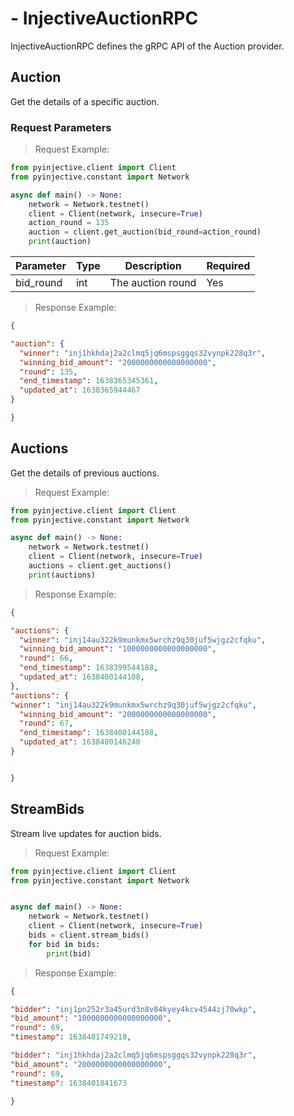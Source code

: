 # - InjectiveAuctionRPC
InjectiveAuctionRPC defines the gRPC API of the Auction provider.


## Auction

Get the details of a specific auction.

### Request Parameters
> Request Example:

``` python
from pyinjective.client import Client
from pyinjective.constant import Network

async def main() -> None:
    network = Network.testnet()
    client = Client(network, insecure=True)
    action_round = 135
    auction = client.get_auction(bid_round=action_round)
    print(auction)
```

|Parameter|Type|Description|Required|
|----|----|----|----|
|bid_round|int|The auction round|Yes|

> Response Example:

``` json
{

"auction": {
  "winner": "inj1hkhdaj2a2clmq5jq6mspsggqs32vynpk228q3r",
  "winning_bid_amount": "2000000000000000000",
  "round": 135,
  "end_timestamp": 1638365345361,
  "updated_at": 1638365944467
}

}
```


## Auctions

Get the details of previous auctions.

> Request Example:

``` python
from pyinjective.client import Client
from pyinjective.constant import Network

async def main() -> None:
    network = Network.testnet()
    client = Client(network, insecure=True)
    auctions = client.get_auctions()
    print(auctions)
```

> Response Example:

``` json
{

"auctions": {
  "winner": "inj14au322k9munkmx5wrchz9q30juf5wjgz2cfqku",
  "winning_bid_amount": "1000000000000000000",
  "round": 66,
  "end_timestamp": 1638399544188,
  "updated_at": 1638400144108,
},
"auctions": {
"winner": "inj14au322k9munkmx5wrchz9q30juf5wjgz2cfqku",
  "winning_bid_amount": "2000000000000000000",
  "round": 67,
  "end_timestamp": 1638400144108,
  "updated_at": 1638400146240
}


}
```


## StreamBids

Stream live updates for auction bids.

> Request Example:

``` python
from pyinjective.client import Client
from pyinjective.constant import Network


async def main() -> None:
    network = Network.testnet()
    client = Client(network, insecure=True)
    bids = client.stream_bids()
    for bid in bids:
        print(bid)
```

> Response Example:

``` json
{

"bidder": "inj1pn252r3a45urd3n8v84kyey4kcv4544zj70wkp",
"bid_amount": "1000000000000000000",
"round": 69,
"timestamp": 1638401749218,

"bidder": "inj1hkhdaj2a2clmq5jq6mspsggqs32vynpk228q3r",
"bid_amount": "2000000000000000000",
"round": 69,
"timestamp": 1638401841673

}
```